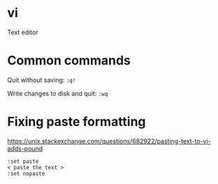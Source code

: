 # vi

Text editor

# Common commands

Quit without saving: `:q!`

Write changes to disk and quit: `:wq`

# Fixing paste formatting

https://unix.stackexchange.com/questions/682922/pasting-text-to-vi-adds-pound

    :set paste
    < paste the text >
    :set nopaste
